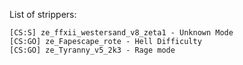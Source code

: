 List of strippers:
```"Strippers"
[CS:S] ze_ffxii_westersand_v8_zeta1 - Unknown Mode
[CS:GO] ze_Fapescape_rote - Hell Difficulty
[CS:GO] ze_Tyranny_v5_2k3 - Rage mode
```